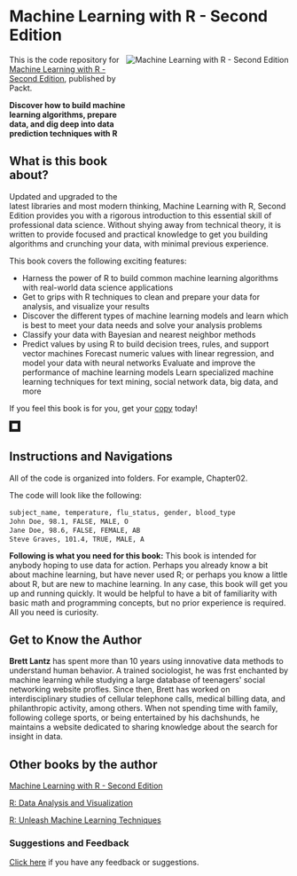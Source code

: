 # Machine Learning with R - Second Edition

<a href="https://www.packtpub.com/big-data-and-business-intelligence/machine-learning-r-second-edition?utm_source=github&utm_medium=repository&utm_campaign=9781784393908 "><img src="https://dz13w8afd47il.cloudfront.net/sites/default/files/imagecache/ppv4_main_book_cover/9781784393908.png" alt="Machine Learning with R - Second Edition" height="256px" align="right"></a>

This is the code repository for [Machine Learning with R - Second Edition](https://www.packtpub.com/big-data-and-business-intelligence/machine-learning-r-second-edition?utm_source=github&utm_medium=repository&utm_campaign=9781784393908), published by Packt.

**Discover how to build machine learning algorithms, prepare data, and dig deep into data prediction techniques with R**

## What is this book about?
Updated and upgraded to the latest libraries and most modern thinking, Machine Learning with R, Second Edition provides you with a rigorous introduction to this essential skill of professional data science. Without shying away from technical theory, it is written to provide focused and practical knowledge to get you building algorithms and crunching your data, with minimal previous experience.

This book covers the following exciting features:
* Harness the power of R to build common machine learning algorithms with real-world data science applications 
* Get to grips with R techniques to clean and prepare your data for analysis, and visualize your results 
* Discover the different types of machine learning models and learn which is best to meet your data needs and solve your analysis problems 
* Classify your data with Bayesian and nearest neighbor methods 
* Predict values by using R to build decision trees, rules, and support vector machines 
Forecast numeric values with linear regression, and model your data with neural networks 
Evaluate and improve the performance of machine learning models 
Learn specialized machine learning techniques for text mining, social network data, big data, and more 

If you feel this book is for you, get your [copy](https://www.amazon.com/dp/1784393908) today!

<a href="https://www.packtpub.com/?utm_source=github&utm_medium=banner&utm_campaign=GitHubBanner"><img src="https://raw.githubusercontent.com/PacktPublishing/GitHub/master/GitHub.png" 
alt="https://www.packtpub.com/" border="5" /></a>

## Instructions and Navigations
All of the code is organized into folders. For example, Chapter02.

The code will look like the following:
```
subject_name, temperature, flu_status, gender, blood_type
John Doe, 98.1, FALSE, MALE, O 
Jane Doe, 98.6, FALSE, FEMALE, AB
Steve Graves, 101.4, TRUE, MALE, A
```

**Following is what you need for this book:**
This book is intended for anybody hoping to use data for action. Perhaps you already know a bit about machine learning, but have never used R; or perhaps you know a little about R, but are new to machine learning. In any case, this book will get you up and running quickly. It would be helpful to have a bit of familiarity with basic math and programming concepts, but no prior experience is required. All you need is curiosity.

## Get to Know the Author
**Brett Lantz**
 has spent more than 10 years using innovative data methods to understand human behavior. A trained sociologist, he was frst enchanted by machine learning while studying a large database of teenagers' social networking website profles. Since then, Brett has worked on interdisciplinary studies of cellular telephone calls, medical billing data, and philanthropic activity, among others. When not spending time with family, following college sports, or being entertained by his dachshunds, he maintains a website dedicated to sharing knowledge about the search for insight in data.

## Other books by the author

[Machine Learning with R - Second Edition](https://www.packtpub.com/big-data-and-business-intelligence/machine-learning-r-second-edition?utm_source=github&utm_medium=repository&utm_campaign=9781784393908)

[R: Data Analysis and Visualization](https://www.packtpub.com/big-data-and-business-intelligence/r-data-analysis-and-visualization?utm_source=github&utm_medium=repository&utm_campaign=9781786463500)

[R: Unleash Machine Learning Techniques](https://www.packtpub.com/big-data-and-business-intelligence/r-unleash-machine-learning-techniques?utm_source=github&utm_medium=repository&utm_campaign=9781787127340)

[](https://www.packtpub.com/big-data-and-business-intelligence/machine-learning-r-third-edition?utm_source=github&utm_medium=repository&utm_campaign=)

### Suggestions and Feedback
[Click here](https://docs.google.com/forms/d/e/1FAIpQLSdy7dATC6QmEL81FIUuymZ0Wy9vH1jHkvpY57OiMeKGqib_Ow/viewform) if you have any feedback or suggestions.
